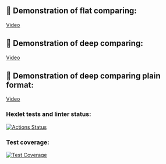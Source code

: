 ## 🎥 Demonstration of flat comparing:
[Video](https://asciinema.org/a/aa9lib00XAZPxUOc8khogpaPu)
## 🎥 Demonstration of deep comparing:
[Video](https://asciinema.org/a/bKpsVpJTrXGZ83pc72YLzH45m)
## 🎥 Demonstration of deep comparing plain format:
[Video](https://asciinema.org/a/vWrBk2Ze5NgmYkn408w9tgKpY)
### Hexlet tests and linter status:
[![Actions Status](https://github.com/orthrus2106/frontend-project-46/actions/workflows/hexlet-check.yml/badge.svg)](https://github.com/orthrus2106/frontend-project-46/actions)
### Test coverage:
[![Test Coverage](https://api.codeclimate.com/v1/badges/a8153ce27c1fb797652c/test_coverage)](https://codeclimate.com/github/orthrus2106/frontend-project-46/test_coverage)